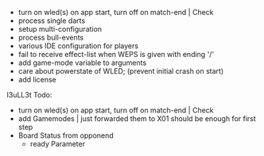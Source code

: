 - turn on wled(s) on app start, turn off on match-end | Check
- process single darts
- setup multi-configuration
- process bull-events
- various IDE configuration for players
- fail to receive effect-list when WEPS is given with ending '/'
- add game-mode variable to arguments
- care about powerstate of WLED; (prevent initial crash on start)
- add license


I3uLL3t Todo: 
- turn on wled(s) on app start, turn off on match-end | Check
- add Gamemodes | just forwarded them to X01 should be enough for first step
- Board Status from opponend
    - ready Parameter
    

